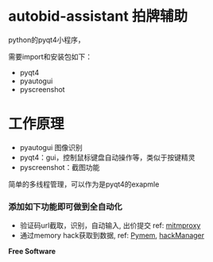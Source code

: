 # autobid-assistant 拍牌辅助

python的pyqt4小程序，

需要import和安装包如下：
  - pyqt4
  - pyautogui
  - pyscreenshot

# 工作原理

  - pyautogui 图像识别
  - pyqt4：gui，控制鼠标键盘自动操作等，类似于按键精灵
  - pyscreenshot：截图功能

简单的多线程管理，可以作为是pyqt4的exapmle



### 添加如下功能即可做到全自动化

 - 验证码url截取，识别，自动输入, 出价提交 ref: [mitmproxy ]
 - 通过memory hack获取到数据, ref: [Pymem], [hackManager]


**Free Software**

   [Pymem]: <https://pymem.readthedocs.io/foreword.html>
   [hackManager]: <https://github.com/SirFroweey/hackManager>
   [mitmproxy]: <https://mitmproxy.org/>
